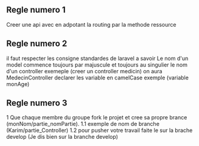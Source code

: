 ## Regle numero 1
Creer une api avec en adpotant la routing par la methode ressource
## Regle numero 2
il faut respecter les consigne standardes de laravel a savoir 
Le nom d'un model commence toujours par majuscule et toujours au singulier
le nom d'un controller exemeple (creer un controller medicin) on aura MedecinController
declarer les variable en camelCase exemple (variable monAge)
## Regle numero 3
1 Que chaque membre du groupe fork le projet et cree sa propre brance (monNom/partie_nomPartie).
1.1 exemple de nom de branche (Karim/partie_Controller)
1.2 pour pusher votre travail faite le sur la brache develop (Je dis bien sur la branche develop)
